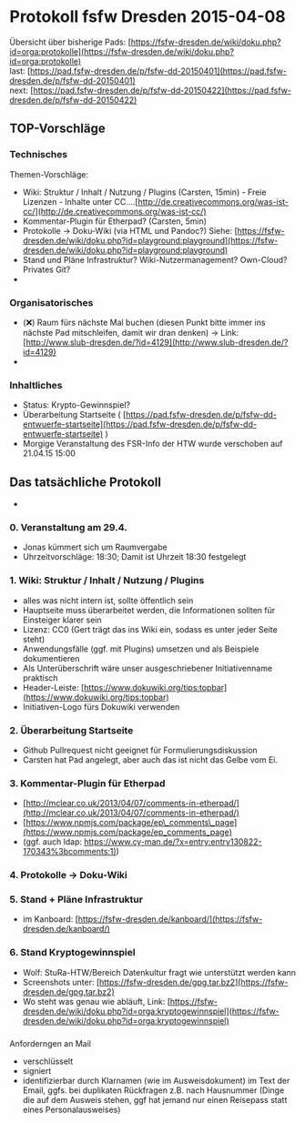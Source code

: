 Protokoll fsfw Dresden 2015-04-08
=================================

  
Übersicht über bisherige Pads:
[https://fsfw-dresden.de/wiki/doku.php?id=orga:protokolle](https://fsfw-dresden.de/wiki/doku.php?id=orga:protokolle)  
last:
[https://pad.fsfw-dresden.de/p/fsfw-dd-20150401](https://pad.fsfw-dresden.de/p/fsfw-dd-20150401)  
next:
[https://pad.fsfw-dresden.de/p/fsfw-dd-20150422](https://pad.fsfw-dresden.de/p/fsfw-dd-20150422)  
  

TOP-Vorschläge
--------------

  

### Technisches

Themen-Vorschläge:  

-   Wiki: Struktur / Inhalt / Nutzung / Plugins (Carsten, 15min) - Freie
    Lizenzen - Inhalte unter
    CC....[http://de.creativecommons.org/was-ist-cc/](http://de.creativecommons.org/was-ist-cc/)
-   Kommentar-Plugin für Etherpad? (Carsten, 5min)
-   Protokolle -\> Doku-Wiki (via HTML und Pandoc?) Siehe:
    [https://fsfw-dresden.de/wiki/doku.php?id=playground:playground](https://fsfw-dresden.de/wiki/doku.php?id=playground:playground)
-   Stand und Pläne Infrastruktur? Wiki-Nutzermanagement? Own-Cloud?
    Privates Git?
-     

### Organisatorisches

-   (❌) Raum fürs nächste Mal buchen (diesen Punkt bitte immer ins
    nächste Pad mitschleifen, damit wir dran denken) -\> Link:
    [http://www.slub-dresden.de/?id=4129](http://www.slub-dresden.de/?id=4129)
-     

### Inhaltliches

-   Status: Krypto-Gewinnspiel?
-   Überarbeitung Startseite (
    [https://pad.fsfw-dresden.de/p/fsfw-dd-entwuerfe-startseite](https://pad.fsfw-dresden.de/p/fsfw-dd-entwuerfe-startseite)
    )
-   Morgige Veranstaltung des FSR-Info der HTW wurde verschoben auf
    21.04.15 15:00

  
  

Das tatsächliche Protokoll
--------------------------

-     

### 0. Veranstaltung am 29.4.

-   Jonas kümmert sich um Raumvergabe
-   Uhrzeitvorschläge: 18:30; Damit ist Uhrzeit 18:30 festgelegt

  

### 1. Wiki: Struktur / Inhalt / Nutzung / Plugins

-   alles was nicht intern ist, sollte öffentlich sein
-   Hauptseite muss überarbeitet werden, die Informationen sollten für
    Einsteiger klarer sein
-   Lizenz: CC0 (Gert trägt das ins Wiki ein, sodass es unter jeder
    Seite steht)
-   Anwendungsfälle (ggf. mit Plugins) umsetzen und als Beispiele
    dokumentieren
-   Als Unterüberschrift wäre unser ausgeschriebener Initiativenname
    praktisch
-   Header-Leiste:
    [https://www.dokuwiki.org/tips:topbar](https://www.dokuwiki.org/tips:topbar)
-   Initiativen-Logo fürs Dokuwiki verwenden

  

### 2. Überarbeitung Startseite

-   Github Pullrequest nicht geeignet für Formulierungsdiskussion
-   Carsten hat Pad angelegt, aber auch das ist nicht das Gelbe vom Ei.

  

### 3. Kommentar-Plugin für Etherpad

-   [http://mclear.co.uk/2013/04/07/comments-in-etherpad/](http://mclear.co.uk/2013/04/07/comments-in-etherpad/)
-   [https://www.npmjs.com/package/ep\_comments\_page](https://www.npmjs.com/package/ep_comments_page)
-   (ggf. auch ldap:
    [https://www.cy-man.de/?x=entry:entry130822-170343%3bcomments:1)](https://www.cy-man.de/?x=entry:entry130822-170343%3bcomments:1))

  

### 4. Protokolle -\> Doku-Wiki

  
  

### 5. Stand + Pläne Infrastruktur

-   im Kanboard:
    [https://fsfw-dresden.de/kanboard/](https://fsfw-dresden.de/kanboard/)

  

### 6. Stand Kryptogewinnspiel

-   Wolf: StuRa-HTW/Bereich Datenkultur fragt wie unterstützt werden
    kann
-   Screenshots unter:
    [https://fsfw-dresden.de/gpg.tar.bz2](https://fsfw-dresden.de/gpg.tar.bz2)
-   Wo steht was genau wie abläuft, Link:
    [https://fsfw-dresden.de/wiki/doku.php?id=orga:kryptogewinnspiel](https://fsfw-dresden.de/wiki/doku.php?id=orga:kryptogewinnspiel)

### 

Anforderngen an Mail  

-   verschlüsselt
-   signiert
-   identifizierbar durch Klarnamen (wie im Ausweisdokument) im Text der
    Email, ggfs. bei duplikaten Rückfragen z.B. nach Hausnummer (Dinge
    die auf dem Ausweis stehen, ggf hat jemand nur einen Reisepass statt
    eines Personalausweises)

  


